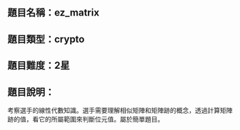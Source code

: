 ## 題目名稱：ez_matrix

## 題目類型：crypto

## 題目難度：2星

## 題目說明：

考察選手的線性代數知識。選手需要理解相似矩陣和矩陣跡的概念，透過計算矩陣跡的值，看它的所屬範圍來判斷位元值。屬於簡單題目。